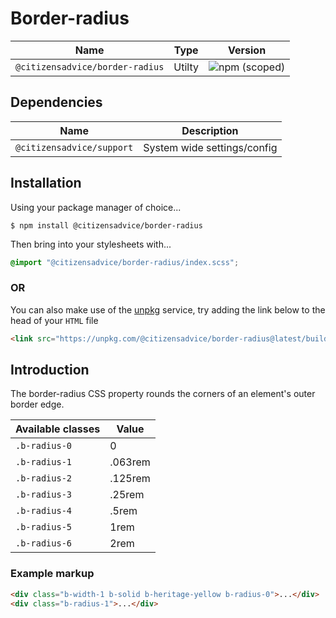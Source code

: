 # Border-radius

| Name                            | Type   | Version                                                                         |
| ------------------------------- | ------ | ------------------------------------------------------------------------------- |
| `@citizensadvice/border-radius` | Utilty | ![npm (scoped)](https://img.shields.io/npm/v/@citizensadvice/border-radius.svg) |

## Dependencies

| Name                      | Description                 |
| ------------------------- | --------------------------- |
| `@citizensadvice/support` | System wide settings/config |

## Installation

Using your package manager of choice...

```shell
$ npm install @citizensadvice/border-radius
```

Then bring into your stylesheets with...

```scss
@import "@citizensadvice/border-radius/index.scss";
```

### OR

You can also make use of the [unpkg](https://unpkg.com) service, try adding the link below to the head of your `HTML` file

```html
<link src="https://unpkg.com/@citizensadvice/border-radius@latest/build/border-radius.css"/>
```

## Introduction

The border-radius CSS property rounds the corners of an element's outer border edge.

| Available classes | Value   |
| ----------------- | ------- |
| `.b-radius-0`     | 0       |
| `.b-radius-1`     | .063rem |
| `.b-radius-2`     | .125rem |
| `.b-radius-3`     | .25rem  |
| `.b-radius-4`     | .5rem   |
| `.b-radius-5`     | 1rem    |
| `.b-radius-6`     | 2rem    |

### Example markup

```html
<div class="b-width-1 b-solid b-heritage-yellow b-radius-0">...</div>
<div class="b-radius-1">...</div>
```

